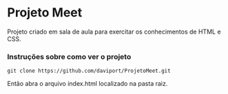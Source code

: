 # Projeto Meet

Projeto criado em sala de aula para exercitar os conhecimentos de HTML e CSS.

### Instruções sobre como ver o projeto

```shell
git clone https://github.com/daviport/ProjetoMeet.git
```

Então abra o arquivo index.html localizado na pasta raiz.